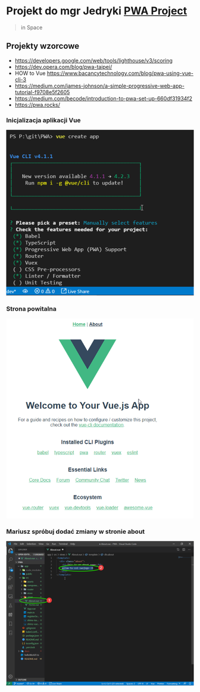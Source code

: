 # Projekt do mgr Jedryki [PWA Project](https://github.com/Mario62/RWD_TS/projects/1)
> in Space

## Projekty wzorcowe 
- https://developers.google.com/web/tools/lighthouse/v3/scoring
 - https://dev.opera.com/blog/pwa-taipei/
 - HOW to Vue https://www.bacancytechnology.com/blog/pwa-using-vue-cli-3
 - https://medium.com/james-johnson/a-simple-progressive-web-app-tutorial-f9708e5f2605
 - https://medium.com/becode/introduction-to-pwa-set-up-660df31934f2
 - https://pwa.rocks/
 
 
### Inicjalizacja aplikacji Vue
![vue_crate_app](./docs/vue_crate_app.png)

### Strona powitalna
![vue_crate_app](./docs/vueIntro.png)

### Mariusz spróbuj dodać zmiany w stronie about
![vue_crate_app](./docs/mar.png)

